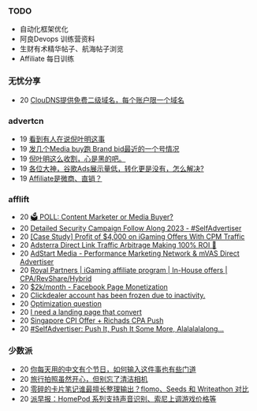 ### TODO
-  自动化框架优化
-  阿良Devops 训练营资料
-  生财有术精华帖子、航海帖子浏览
-  Affiliate 每日训练

### 无忧分享
<!-- ruyo:START -->
-  20 [ClouDNS提供免费二级域名，每个账户限一个域名](https://51.ruyo.net/18345.html)<!-- ruyo:END -->

### advertcn
<!-- advertcn:START -->
-  19 [看到有人在说倪叶明这事](https://www.advertcn.com/forum.php?mod=viewthread&tid=110003)
-  19 [发几个Media buy跑 Brand bid最近的一个号情况](https://www.advertcn.com/forum.php?mod=viewthread&tid=109999)
-  19 [倪叶明这么收割，心是黑的吧。](https://www.advertcn.com/forum.php?mod=viewthread&tid=109998)
-  19 [各位大神，谷歌Ads展示量低，转化更是没有，怎么解决?](https://www.advertcn.com/forum.php?mod=viewthread&tid=109993)
-  19 [Affiliate是微商、直销？](https://www.advertcn.com/forum.php?mod=viewthread&tid=109991)<!-- advertcn:END -->

### afflift
<!-- afflift:START -->
-  20 [🗳️ POLL: Content Marketer or Media Buyer?](https://afflift.com/f/threads/%F0%9F%97%B3%EF%B8%8F-poll-content-marketer-or-media-buyer.10777/)
-  20 [Detailed Security Campaign Follow Along 2023 - #SelfAdvertiser](https://afflift.com/f/threads/detailed-security-campaign-follow-along-2023-selfadvertiser.10779/)
-  20 [[Case Study] Profit of $4,000 on iGaming Offers With CPM Traffic](https://afflift.com/f/threads/case-study-profit-of-4-000-on-igaming-offers-with-cpm-traffic.10775/)
-  20 [Adsterra Direct Link Traffic Arbitrage Making 100% ROI 🚀](https://afflift.com/f/threads/adsterra-direct-link-traffic-arbitrage-making-100-roi-%F0%9F%9A%80.10770/)
-  20 [AdStart Media - Performance Marketing Network &amp; mVAS Direct Advertiser](https://afflift.com/f/threads/adstart-media-performance-marketing-network-mvas-direct-advertiser.9494/)
-  20 [Royal Partners | iGaming affiliate program | In-House offers | CPA/RevShare/Hybrid](https://afflift.com/f/threads/royal-partners-igaming-affiliate-program-in-house-offers-cpa-revshare-hybrid.10011/)
-  20 [$2k/month - Facebook Page Monetization](https://afflift.com/f/threads/2k-month-facebook-page-monetization.10637/)
-  20 [Clickdealer account has been frozen due to inactivity.](https://afflift.com/f/threads/clickdealer-account-has-been-frozen-due-to-inactivity.10778/)
-  20 [Optimization question](https://afflift.com/f/threads/optimization-question.10747/)
-  20 [I need a landing page that convert](https://afflift.com/f/threads/i-need-a-landing-page-that-convert.10754/)
-  20 [Singapore CPI Offer + Richads CPA Push](https://afflift.com/f/threads/singapore-cpi-offer-richads-cpa-push.10772/)
-  20 [#SelfAdvertiser: Push It, Push It Some More, Alalalalalong...](https://afflift.com/f/threads/selfadvertiser-push-it-push-it-some-more-alalalalalong.10743/)<!-- afflift:END -->

### 少数派
<!-- sspai:START -->
-  20 [你每天用的中文有个节日，如何输入这件事也有些门道](https://sspai.com/post/79385)
-  20 [旅行拍照虽然开心，但别忘了清洁相机](https://sspai.com/post/68863)
-  20 [零碎的卡片笔记谁最擅长整理输出？flomo、Seeds 和 Writeathon 对比](https://sspai.com/post/79373)
-  20 [派早报：HomePod 系列支持声音识别、索尼上调游戏价格等](https://sspai.com/post/79383)<!-- sspai:END -->

